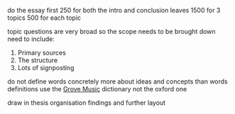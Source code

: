do the essay first
250 for both the intro and conclusion
leaves 1500 for 3 topics 
500 for each topic

topic questions are very broad so the scope needs to be brought down
need to include:

1. Primary sources 
2. The structure 
3. Lots of signposting 

do not define words concretely 
more about ideas and concepts than words definitions 
use the [Grove Music](https://www.oxfordmusiconline.com/grovemusic) dictionary not the oxford one

 draw in 
 thesis 
 organisation 
findings and further layout
